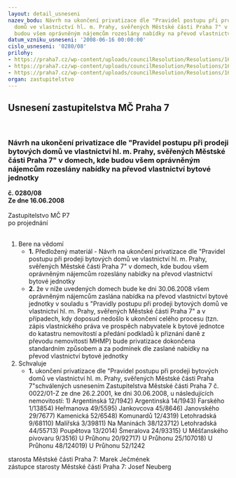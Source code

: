 ```yaml
---
layout: detail_usneseni
nazev_bodu: Návrh na ukončení privatizace dle "Pravidel postupu při prodeji bytových
  domů ve vlastnictví hl. m. Prahy, svěřených Městské části Praha 7" v domech, kde
  budou všem oprávněným nájemcům rozeslány nabídky na převod vlastnictví bytové jednotky
datum_vzniku_usneseni: '2008-06-16 00:00:00'
cislo_usneseni: '0280/08'
prilohy:
- https://praha7.cz/wp-content/uploads/councilResolution/Resolutions/16133/3-08-bj_-_p%c5%99ehled_k_02_06_2008_-_bez_vestaveb.xls
- https://praha7.cz/wp-content/uploads/councilResolution/Resolutions/16133/3-08-bj_-_p%c5%99ehled_k_02_06_2008_-_s_vestavbami.xls
- https://praha7.cz/wp-content/uploads/councilResolution/Resolutions/16133/3-08-usnesen%c3%ad669.doc
organ: zastupitelstvo
---
```

<div id="ucUsn_pList" class="usn">
	<span><h2>Usnesení zastupitelstva MČ Praha 7 </h2>
<br></span><div class="standBody">
<span><h3>Návrh na ukončení privatizace dle "Pravidel postupu při prodeji bytových domů ve vlastnictví hl. m. Prahy, svěřených Městské části Praha 7" v domech, kde budou všem oprávněným nájemcům rozeslány nabídky na převod vlastnictví bytové jednotky</h3></span><div class="center">
		<strong>č. 0280/08</strong><br>
	</div>
<div class="center">
		<strong>Ze dne 16.06.2008</strong><br><br>
	</div>Zastupitelstvo MČ P7<br> po projednání<br><br><ol>
<li>Bere na vědomí<ul>
<li>
<strong>1.</strong> Předložený materiál - Návrh na ukončení privatizace dle "Pravidel postupu při prodeji bytových domů ve vlastnictví hl. m. Prahy, svěřených Městské části Praha 7" v domech, kde budou všem oprávněným nájemcům rozeslány nabídky na převod vlastnictví bytové jednotky</li>
<li>
<strong>2.</strong> že v níže uvedených domech bude ke dni 30.06.2008 všem oprávněným nájemcům zaslána nabídka na převod vlastnictví bytové jednotky v souladu s "Pravidly postupu při prodeji bytových domů ve vlastnictví hl. m. Prahy, svěřených Městské části Praha 7" a v případech, kdy doposud nedošlo k ukončení celého procesu (tzn. zápis vlastnického práva ve prospěch nabyvatele k bytové jednotce do katastru nemovitostí a předání podkladů k přiznání daně z převodu nemovitosti MHMP) bude privatizace dokončena standardním způsobem a za podmínek dle zaslané nabídky na převod vlastnictví bytové jednotky</li>
</ul>
</li>
<li>Schvaluje<ul><li>
<strong>1.</strong> ukončení privatizace dle "Pravidel postupu při prodeji bytových domů ve vlastnictví hl. m. Prahy, svěřených Městské části Praha 7"schválených usnesením Zastupitelstva Městské části Praha 7 č. 0022/01-Z ze dne 26.2.2001, ke dni 30.06.2008,  u následujících nemovitostí: 1) Argentinská 12/1942) Argentinská 14/1943) Farského 1/13854) Heřmanova 49/5595) Jankovcova 45/8646) Janovského 29/7677) Kamenická 52/6548) Komunardů 12/4319) Letohradská 9/68110) Malířská 3/39811) Na Maninách 38/123712) Letohradská 44/55713) Poupětova 13/2014) Šmeralova 24/93315) U Měšťanského pivovaru 9/3516) U Průhonu 20/92717) U Průhonu 25/107018) U Průhonu 48/124019) U Průhonu 52/1242 </li></ul>
</li>
</ol>starosta Městské části Praha 7: Marek Ječmének<br>zástupce starosty Městské části Praha 7: Josef Neuberg
</div>
</div>